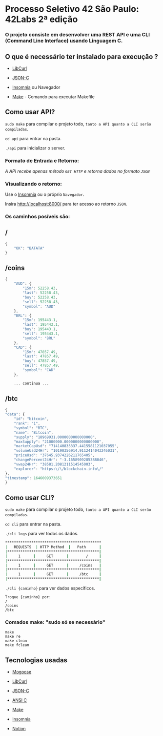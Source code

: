 # Processo Seletivo 42 São Paulo: 42Labs 2ª edição
 
### O projeto consiste em desenvolver uma REST API  e uma CLI (Command Line Interface) usando Linguagem C.

## O que é necessário ter instalado para execução ?
- <a href="https://curl.se/libcurl/c/libcurl-tutorial.html">LibCurl</a>

- <a href="https://github.com/json-c/json-c">JSON-C</a>

- <a href="https://insomnia.rest/download">Insomnia</a> ou Navegador

- <a href="https://linuxhint.com/install-make-ubuntu/">Make</a> - Comando para executar Makefile

## Como usar API?
`sudo make` para compilar o projeto todo, `tanto a API quanto a CLI serão compiladas`.

`cd api` para entrar na pasta.

`./api` para inicializar o server.

### Formato de Entrada e Retorno:
_A API recebe apenas método `GET HTTP` e retorna dados no formato `JSON`_

### Visualizando o retorno:
Use o <a href="https://insomnia.rest/download">Insomnia</a> ou o próprio `Navegador`.

Insira <a href="http://localhost:8000/">http://localhost:8000/</a> para ter acesso ao retorno `JSON`.

### Os caminhos posíveis são:
## /
```javascript
{
	"OK": "BATATA"
}
```

## /coins
```javascript
{
	"AUD": {
		"15m": 52258.43,
		"last": 52258.43,
		"buy": 52258.43,
		"sell": 52258.43,
		"symbol": "AUD"
	},
	"BRL": {
		"15m": 195443.1,
		"last": 195443.1,
		"buy": 195443.1,
		"sell": 195443.1,
		"symbol": "BRL"
	},
	"CAD": {
		"15m": 47857.49,
		"last": 47857.49,
		"buy": 47857.49,
		"sell": 47857.49,
		"symbol": "CAD"
	},

	... continua ...
```

## /btc
```javascript
{
"data": {
	"id": "bitcoin",
	"rank": "1",
	"symbol": "BTC",
	"name": "Bitcoin",
	"supply": "18969931.0000000000000000",
	"maxSupply": "21000000.0000000000000000",
	"marketCapUsd": "714140835337.4415581121037055",
	"volumeUsd24Hr": "10190356914.9112414043246031",
	"priceUsd": "37645.9374226211765405",
	"changePercent24Hr": "-3.1658909285388046",
	"vwap24Hr": "38581.2081211514545003",
	"explorer": "https:\/\/blockchain.info\/"
},
"timestamp": 1646009373651
} 
```

## Como usar CLI?
`sudo make` para compilar o projeto todo, `tanto a API quanto a CLI serão compiladas`.

`cd cli` para entrar na pasta.

`./cli logs` para ver todos os dados.
```bash
********************************************
|   REQUESTS  | HTTP Method  |   Path      |
|******************************************|
|     1      |     GET      |        /     |
|******************************************|
|     1      |     GET      |     /coins   |
|******************************************|
|     1      |     GET      |     /btc     |
|******************************************|
```


`./cli {caminho}` para ver dados específicos.

	Troque {caminho} por:
	/
	/coins
	/btc

### Comados make: "sudo só se necessário"
	make 
	make re
	make clean
	make fclean

## Tecnologias usadas

- <a href="https://mongoose.ws/documentation">Mogoose</a>

- <a href="https://curl.se/libcurl/c/libcurl-tutorial.html">LibCurl</a>

- <a href="https://github.com/json-c/json-c">JSON-C</a>

- <a href="https://en.wikipedia.org/wiki/ANSI_C">ANSI C</a>

- <a href="https://linuxhint.com/install-make-ubuntu/">Make</a>

- <a href="https://insomnia.rest/download">Insomnia</a>

- <a href="https://notion.so">Notion</a>
